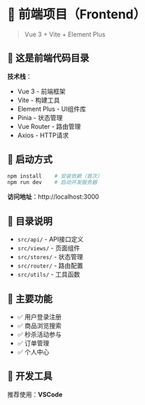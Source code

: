 # 🎨 前端项目（Frontend）

> Vue 3 + Vite + Element Plus

## 📂 这是前端代码目录

**技术栈**：
- Vue 3 - 前端框架
- Vite - 构建工具
- Element Plus - UI组件库
- Pinia - 状态管理
- Vue Router - 路由管理
- Axios - HTTP请求

## 🚀 启动方式

```bash
npm install    # 安装依赖（首次）
npm run dev    # 启动开发服务器
```

**访问地址**：http://localhost:3000

## 📁 目录说明

- `src/api/` - API接口定义
- `src/views/` - 页面组件
- `src/stores/` - 状态管理
- `src/router/` - 路由配置
- `src/utils/` - 工具函数

## 🎯 主要功能

- ✅ 用户登录注册
- ✅ 商品浏览搜索
- ✅ 秒杀活动参与
- ✅ 订单管理
- ✅ 个人中心

## 🔧 开发工具

推荐使用：**VSCode**

